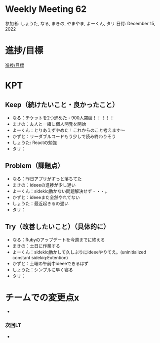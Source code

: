 # Weekly Meeting 62

参加者: しょうた, なる, まきの, やまやま, よーくん, タリ
日付: December 15, 2022

# 進捗/目標

[進捗/目標](Weekly%20Meeting%2062%202120355eaff049d18c0151eb4ae31ad0/%E9%80%B2%E6%8D%97%20%E7%9B%AE%E6%A8%99%20bc0de2e38e69441f8742fab404b43024.csv)

# KPT

## Keep（続けたいこと・良かったこと）

- なる：チケットを2つ進めた・900人突破！！！！！
- まきの：友人と一緒に個人開発を開始
- よーくん：とりあえずやめた！これからのこと考えます〜
- かずと：リーダブルコードもう少しで読み終わりそう
- しょうた:  Reactの勉強
- タリ：

## Problem（課題点）

- なる：昨日アプリがずっと落ちてた
- まきの：ideeeの進捗が少し遅い
- よーくん：sidekiq動かない問題解決せず・・・。
- かずと：ideeeまた全然やれてない
- しょうた：最近起きるの遅い
- タリ：

## Try（改善したいこと）（具体的に）

- なる：Rubyのアップデートを今週までに終える
- まきの：土日に作業する
- よーくん：sidekiq動かして久しぶりにideeeやりてえ。(uninitialized constant sidekiq:Extention)
- かずと：土曜の午前中ideeeできるはず
- しょうた：シンプルに早く寝る
- タリ：

# チームでの変更点x

- 

### 次回LT

-